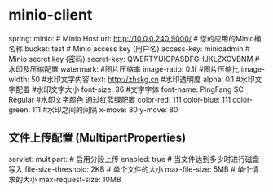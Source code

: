 # minio-client
spring:
  minio:
    # Minio Host
    url: http://10.0.0.240:9000/
    # 您的应用的Minio桶名称
    bucket: test
    # Minio access key (用户名)
    access-key: minioadmin
    # Minio secret key (密码)
    secret-key: QWERTYUIOPASDFGHJKLZXCVBNM
    #水印及压缩配置
    watermark:
      #图片压缩率
      image-ratio: 0.1f
      #图片压缩比
      image-width: 50
      #水印文字内容
      text: http://zhskg.cn
      #水印透明度
      alpha: 0.1
      #水印文字配置
      #水印文字大小
      font-size: 36
      #文字字体
      font-name: PingFang SC Regular
      #水印文字颜色 通过红蓝绿配置
      color-red: 111
      color-blue: 111
      color-green: 111
      #水印之间的间隔
      x-move: 80
      y-move: 80


  ## 文件上传配置 (MultipartProperties)
  servlet:
    multipart:
      # 启用分段上传
      enabled: true
      # 当文件达到多少时进行磁盘写入
      file-size-threshold: 2KB
      # 单个文件的大小
      max-file-size: 5MB
      # 单个请求的大小
      max-request-size: 10MB
